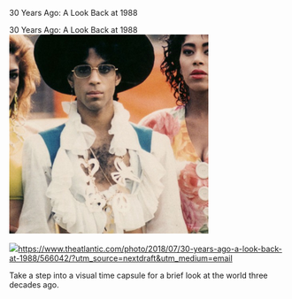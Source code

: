 30 Years Ago: A Look Back at 1988

30 Years Ago: A Look Back at 1988
![](../_resources/0b884ca8521e4bbdd6e56b36176fa3ac.png)

![](../_resources/7517b018227afdc4d1377e7756e4d4f3.png)https://www.theatlantic.com/photo/2018/07/30-years-ago-a-look-back-at-1988/566042/?utm_source=nextdraft&utm_medium=email

Take a step into a visual time capsule for a brief look at the world three decades ago.